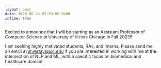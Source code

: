 ```yaml
---
layout: post
date: 2023-06-04 07:59:00-0400
inline: true
---
```


Excited to announce that I will be starting as an Assistant Professor of Computer Science at University of Illinios Chicago in Fall 2023!! 

I am seeking highly motivated students, RAs, and interns. Please send me an email at shwetay@uic.edu if you are interested in working with me at the intersection of NLP and ML, with a specific focus on biomedical and healthcare domain!
